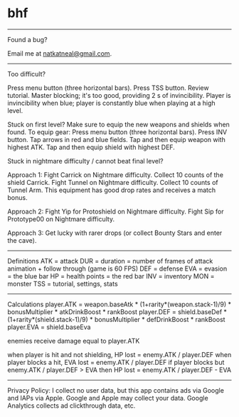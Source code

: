 # bhf
---
Found a bug?

Email me at natkatneal@gmail.com.

---
Too difficult?

Press menu button (three horizontal bars).
Press TSS button.
Review tutorial. 
Master blocking; it's too good, providing 2 s of invincibility.
Player is invincibility when blue; player is constantly blue when playing at a high level.

Stuck on first level?
Make sure to equip the new weapons and shields when found.
To equip gear:
Press menu button (three horizontal bars).
Press INV button.
Tap arrows in red and blue fields.
Tap and then equip weapon with highest ATK.
Tap and then equip shield with highest DEF.

Stuck in nightmare difficulty / cannot beat final level?

Approach 1:
Fight Carrick on Nightmare difficulty.
Collect 10 counts of the shield Carrick.
Fight Tunnel on Nightmare difficulty.
Collect 10 counts of Tunnel Arm.
This equipment has good drop rates and receives a match bonus.

Approach 2:
Fight Yip for Protoshield on Nightmare difficulty.
Fight Sip for Prototype00 on Nightmare difficulty.

Approach 3:
Get lucky with rarer drops (or collect Bounty Stars and enter the cave).

---
Definitions
ATK = attack
DUR = duration = number of frames of attack animation + follow through (game is 60 FPS)
DEF = defense
EVA = evasion = the blue bar
HP = health points = the red bar
INV = inventory
MON = monster
TSS = tutorial, settings, stats

---
Calculations
player.ATK = weapon.baseAtk * (1+rarity*(weapon.stack-1)/9) * bonusMultiplier * atkDrinkBoost * rankBoost
player.DEF = shield.baseDef * (1+rarity*(shield.stack-1)/9) * bonusMultiplier * defDrinkBoost * rankBoost
player.EVA = shield.baseEva

enemies receive damage equal to player.ATK
 
when player is hit and not shielding, HP lost = enemy.ATK / player.DEF
when player blocks a hit, EVA lost = enemy.ATK / player.DEF
if player blocks but enemy.ATK / player.DEF > EVA then HP lost = enemy.ATK / player.DEF - EVA

---
Privacy Policy:
I collect no user data, but this app contains ads via Google and IAPs via Apple.  Google and Apple may collect your data.  Google Analytics collects ad clickthrough data, etc.
